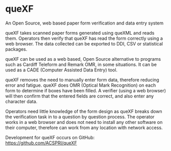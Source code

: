 # queXF

An Open Source, web based paper form verification and data entry system

queXF takes scanned paper forms generated using queXML and reads them. Operators then verify that queXF has read the form correctly using a web browser. The data collected can be exported to DDI, CSV or statistical packages.

queXF can be used as a web based, Open Source alternative to programs such as Cardiff Teleform and Remark OMR, in some situations. It can be used as a CADE (Computer Assisted Data Entry) tool.

queXF removes the need to manually enter form data, therefore reducing error and fatigue. queXF does OMR (Optical Mark Recognition) on each form to determine if boxes have been filled. A verifier (using a web browser) will then confirm that the entered fields are correct, and also enter any character data.

Operators need little knowledge of the form design as queXF breaks down the verification task in to a question by question process. The operator works in a web browser and does not need to install any other software on their computer, therefore can work from any location with network access.

Development for queXF occurs on GitHub: https://github.com/ACSPRI/queXF
